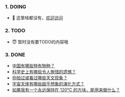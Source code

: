 ### 1. DOING
- 👋 这里啥都没有，[欢迎访问](https://fangler.github.io/)

### 2. TODO 
- 😇 暂时没有要TODO的内容哦

### 3. DONE
<!-- BLOG-POST-LIST:START -->
- [中国有哪些特有物种？](https://daily.zhihu.com/story/9761755)
- [科学史上有哪些令人惋惜的遗憾？](https://daily.zhihu.com/story/9761749)
- [你拍过或看过哪些天文现象？](https://daily.zhihu.com/story/9761752)
- [宇宙天体有哪些超乎想象的演化方式？](https://daily.zhihu.com/story/9761758)
- [如果我有一个永远保持在 120℃ 的方块，能用来做什么？](https://daily.zhihu.com/story/9761818)
<!-- BLOG-POST-LIST:END -->
